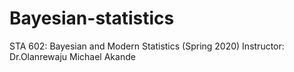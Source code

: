 # Bayesian-statistics
STA 602: Bayesian and Modern Statistics (Spring 2020)
Instructor: Dr.Olanrewaju Michael Akande
